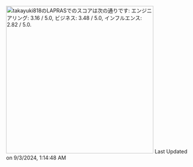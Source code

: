 <!--START_SECTION:lapras-card-->
<p ><a href="https://lapras.com/public/takayuki818" target="_blank" rel="noopener noreferrer"><img alt="takayuki818のLAPRASでのスコアは次の通りです: エンジニアリング: 3.16 / 5.0, ビジネス: 3.48 / 5.0, インフルエンス: 2.82 / 5.0." src="https://lapras-card-generator.vercel.app/api/svg?e=3.16&b=3.48&i=2.82&b1=%23020E27&b2=%230E5593&i1=%23030E21&i2=%231688BF&l=ja" width="400" ></a>  
Last Updated on 9/3/2024, 1:14:48 AM</p>
<!--END_SECTION:lapras-card-->
